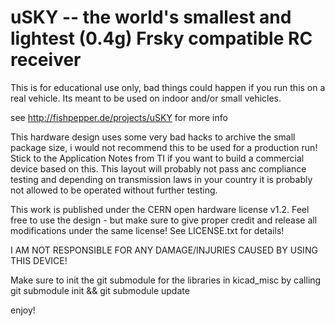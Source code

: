 # uSKY -- the world's smallest and lightest (0.4g) Frsky compatible RC receiver

This is for educational use only, bad things could happen if you run this on a real vehicle. 
Its meant to be used on indoor and/or small vehicles.

see http://fishpepper.de/projects/uSKY for more info

This hardware design uses some very bad hacks to archive the small package size,
i would not recommend this to be used for a production run! Stick to the Application Notes from TI
if you want to build a commercial device based on this. This layout will probably not pass anc compliance
testing and depending on transmission laws in your country it is probably not allowed to be operated without further testing.

This work is published under the CERN open hardware license v1.2.
Feel free to use the design - but make sure to give proper credit and
release all modifications under the same license! See LICENSE.txt for details!

I AM NOT RESPONSIBLE FOR ANY DAMAGE/INJURIES CAUSED BY USING THIS DEVICE!

Make sure to init the git submodule for the libraries in kicad_misc by calling
git submodule init && git submodule update

enjoy!

